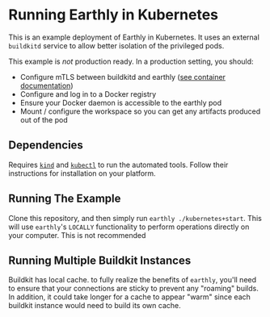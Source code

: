 # Running Earthly in Kubernetes

This is an example deployment of Earthly in Kubernetes. It uses an external `buildkitd` service to allow better isolation of the privileged pods.

This example is _not_ production ready. In a production setting, you should:

* Configure mTLS between buildkitd and earthly ([see container documentation](https://docs.earthly.dev/docs/guides/using-the-earthly-docker-images))
* Configure and log in to a Docker registry
* Ensure your Docker daemon is accessible to the earthly pod
* Mount / configure the workspace so you can get any artifacts produced out of the pod

## Dependencies

Requires [`kind`](https://kind.sigs.k8s.io/docs/user/quick-start/#installation) and [`kubectl`](https://kubernetes.io/docs/tasks/tools/) to run the automated tools. Follow their instructions for installation on your platform.

## Running The Example

Clone this repository, and then simply run `earthly ./kubernetes+start`. This will use `earthly`'s `LOCALLY` functionality to perform operations directly on your computer. This is not recommended 

## Running Multiple Buildkit Instances

Buildkit has local cache. to fully realize the benefits of `earthly`, you'll need to ensure that your connections are sticky to prevent any "roaming" builds. In addition, it could take longer for a cache to appear "warm" since each buildkit instance would need to build its own cache.
